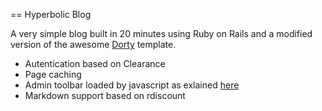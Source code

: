 == Hyperbolic Blog

A very simple blog built in 20 minutes using Ruby on Rails and a modified version of the awesome [Dorty](https://github.com/cloudhead/dorothy) template.

* Autentication based on Clearance
* Page caching
* Admin toolbar loaded by javascript as exlained [here](http://railscasts.com/episodes/169-dynamic-page-caching-revised)
* Markdown support based on rdiscount